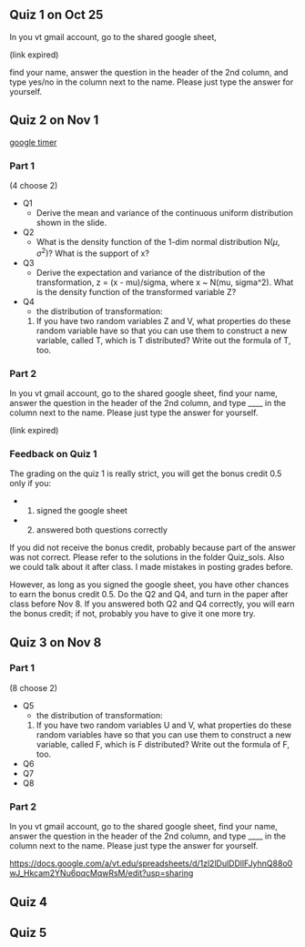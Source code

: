 
## Quiz 1 on Oct 25

In you vt gmail account, go to the shared google sheet, 

(link expired)

find your name, answer the question in the header of the 2nd column, and type yes/no in the column next to the name. Please just type the answer for yourself.

## Quiz 2 on Nov 1
[google timer](https://www.google.com/search?q=timer+google&oq=timer+google&aqs=chrome..69i57j0l5.2439j0j7&sourceid=chrome&ie=UTF-8)

### Part 1

(4 choose 2)

- Q1
  - Derive the mean and variance of the continuous uniform distribution shown in the slide.
- Q2
  - What is the density function of the 1-dim normal distribution N($\mu$, $\sigma^2$)? What is the support of x? 
- Q3
  - Derive the expectation and variance of the distribution of the transformation, z = (x - mu)/sigma, where x ~ N(mu, sigma^2). What is the density function of the transformed variable Z?
- Q4
  - the distribution of transformation:
  1. If you have two random variables Z and V, what properties do these random variable have so that you can use them to construct a new variable, called T, which is T distributed? Write out the  formula of T, too.

### Part 2
In you vt gmail account, go to the shared google sheet, find your name, answer the question in the header of the 2nd column, and type ____ in the column next to the name. Please just type the answer for yourself.

(link expired)

### Feedback on Quiz 1

The grading on the quiz 1 is really strict, you will get the bonus credit 0.5 only if you:

- 1. signed the google sheet
- 2. answered both questions correctly

If you did not receive the bonus credit, probably because part of the answer was not correct. Please refer to the solutions in the folder Quiz_sols. Also we could talk about it after class. I made mistakes in posting grades before.

However, as long as you signed the google sheet, you have other chances to earn the bonus credit 0.5. Do the Q2 and Q4, and turn in the paper after class before Nov 8. If you answered both Q2 and Q4 correctly, you will earn the bonus credit; if not, probably you have to give it one more try.


## Quiz 3 on Nov 8

### Part 1

(8 choose 2)

- Q5
  - the distribution of transformation:
  1. If you have two random variables U and V, what properties do these random variables have so that you can use them to construct a new variable, called F, which is F distributed? Write out the formula of F, too.
- Q6
- Q7
- Q8

### Part 2
In you vt gmail account, go to the shared google sheet, find your name, answer the question in the header of the 2nd column, and type ____ in the column next to the name. Please just type the answer for yourself.

https://docs.google.com/a/vt.edu/spreadsheets/d/1zl2lDulDDllFJyhnQ88o0wJ_Hkcam2YNu6pqcMqwRsM/edit?usp=sharing

## Quiz 4

## Quiz 5


